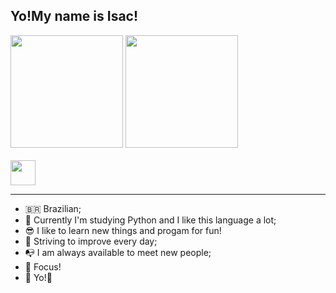 <h2>Yo!My name is Isac!</h2>
<div>
  <img height="180cm" src="https://github-readme-stats.vercel.app/api?username=rasquirrel&theme=city_lights&show_icons=true"/>
  <img height="180cm" src="https://github-readme-stats.vercel.app/api/top-langs/?username=rasquirrel&layout=compact&theme=city_lights"/>
</div>
<div style="display: inline_block"><br>
   <img align="center" height="40px" src="https://cdn.jsdelivr.net/gh/devicons/devicon/icons/python/python-original.svg" />
</div>
<hr>

- 🇧🇷 Brazilian;
- 🐍 Currently I'm studying Python and I like this language a lot;
- 😎 I like to learn new things and progam for fun!
- 🍂 Striving to improve every day;
- 📭 I am always available to meet new people;
- 🌠 Focus!
- 🐧 Yo!👋





<!---
- 👋 Hi, I’m @Rasquirrel, I'm 15, I'm studying JavaScript, I like to learn new things and program for fun!
- 🍂 My current operating system is Pop OS!
- 📭 If you want talk with me, send a e-mail to jose-0A4@protonmail.com, I am always available to meet new people.
- 🐧 Sup!
 --->


<!---
PurplleHaze/PurplleHaze is a ✨ special ✨ repository because its `README.md` (this file) appears on your GitHub profile.
You can click the Preview link to take a look at your changes.
--->

